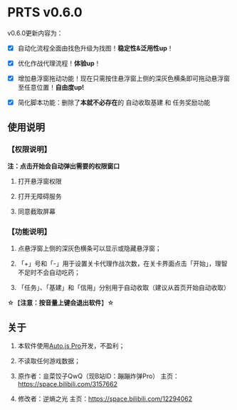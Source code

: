 # PRTS v0.6.0

v0.6.0更新内容为：

- [x] 自动化流程全面由找色升级为找图！**稳定性&泛用性up**！

- [x] 优化作战代理流程！**体验up**！

- [x] 增加悬浮窗拖动功能！现在只需按住悬浮窗上侧的深灰色横条即可拖动悬浮窗至任意位置！**自由度up!**

- [x] 简化脚本功能：删除了**本就不必存在**的 自动收取基建 和 任务奖励功能

## 使用说明

### 【权限说明】

**注：点击开始会自动弹出需要的权限窗口**

1. 打开悬浮窗权限

2. 打开无障碍服务

3. 同意截取屏幕

### 【功能说明】

1. 点悬浮窗上侧的深灰色横条可以显示或隐藏悬浮窗；

2. 「+」号和「-」用于设置关卡代理作战次数，在关卡界面点击「开始」，理智不足时不会自动吃药；

3. 「任务」、「基建」和「信用」分别用于自动收取（建议从首页开始自动收取）

☆【**注意：按音量上键会退出软件**】☆

## 关于

1. 本软件使用[Auto.js Pro](https://pro.autojs.org/)开发，不盈利；

2. 不读取任何游戏数据；

3. 原作者：韭菜饺子QwQ（现B站ID：蹦蹦炸弹Pro）
主页：<https://space.bilibili.com/3157662>

4. 修改者：逆熵之光
主页：<https://space.bilibili.com/12294062>
